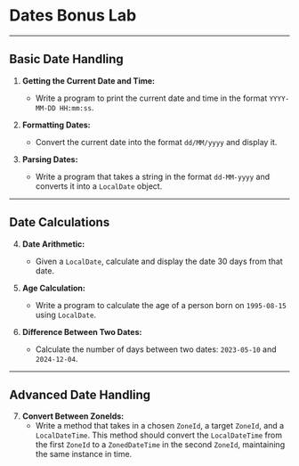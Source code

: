 # Dates Bonus Lab

---

## **Basic Date Handling**
1. **Getting the Current Date and Time:**
   - Write a program to print the current date and time in the format `YYYY-MM-DD HH:mm:ss`.

2. **Formatting Dates:**
   - Convert the current date into the format `dd/MM/yyyy` and display it.

3. **Parsing Dates:**
   - Write a program that takes a string in the format `dd-MM-yyyy` and converts it into a `LocalDate` object.

---

## **Date Calculations**
4. **Date Arithmetic:**
   - Given a `LocalDate`, calculate and display the date 30 days from that date.

5. **Age Calculation:**
   - Write a program to calculate the age of a person born on `1995-08-15` using `LocalDate`.

6. **Difference Between Two Dates:**
   - Calculate the number of days between two dates: `2023-05-10` and `2024-12-04`.

---

## **Advanced Date Handling**
7. **Convert Between ZoneIds:**
    - Write a method that takes in a chosen `ZoneId`, a target `ZoneId`, and a `LocalDateTime`. This method should convert the `LocalDateTime` from the first `ZoneId` to a `ZonedDateTime` in the second `ZoneId`, maintaining the same instance in time.
